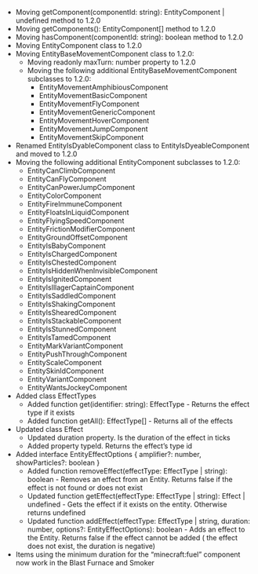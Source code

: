 

-   Moving getComponent(componentId: string): EntityComponent | undefined method to 1.2.0
-   Moving getComponents(): EntityComponent\[\] method to 1.2.0
-   Moving hasComponent(componentId: string): boolean method to 1.2.0
-   Moving EntityComponent class to 1.2.0
-   Moving EntityBaseMovementComponent class to 1.2.0:
    -   Moving readonly maxTurn: number property to 1.2.0
    -   Moving the following additional EntityBaseMovementComponent subclasses to 1.2.0:
        -   EntityMovementAmphibiousComponent
        -   EntityMovementBasicComponent
        -   EntityMovementFlyComponent
        -   EntityMovementGenericComponent
        -   EntityMovementHoverComponent
        -   EntityMovementJumpComponent
        -   EntityMovementSkipComponent
-   Renamed EntityIsDyableComponent class to EntityIsDyeableComponent and moved to 1.2.0
-   Moving the following additional EntityComponent subclasses to 1.2.0:
    -   EntityCanClimbComponent
    -   EntityCanFlyComponent
    -   EntityCanPowerJumpComponent
    -   EntityColorComponent
    -   EntityFireImmuneComponent
    -   EntityFloatsInLiquidComponent
    -   EntityFlyingSpeedComponent
    -   EntityFrictionModifierComponent
    -   EntityGroundOffsetComponent
    -   EntityIsBabyComponent
    -   EntityIsChargedComponent
    -   EntityIsChestedComponent
    -   EntityIsHiddenWhenInvisibleComponent
    -   EntityIsIgnitedComponent
    -   EntityIsIllagerCaptainComponent
    -   EntityIsSaddledComponent
    -   EntityIsShakingComponent
    -   EntityIsShearedComponent
    -   EntityIsStackableComponent
    -   EntityIsStunnedComponent
    -   EntityIsTamedComponent
    -   EntityMarkVariantComponent
    -   EntityPushThroughComponent
    -   EntityScaleComponent
    -   EntitySkinIdComponent
    -   EntityVariantComponent
    -   EntityWantsJockeyComponent
-   Added class EffectTypes
    -   Added function get(identifier: string): EffectType - Returns the effect type if it exists
    -   Added function getAll(): EffectType\[\] - Returns all of the effects
-   Updated class Effect
    -   Updated duration property. Is the duration of the effect in ticks
    -   Added property typeId. Returns the effect’s type id
-   Added interface EntityEffectOptions \{ amplifier?: number, showParticles?: boolean \}
    -   Added function removeEffect(effectType: EffectType | string): boolean - Removes an effect from an Entity. Returns false if the effect is not found or does not exist
    -   Updated function getEffect(effectType: EffectType | string): Effect | undefined - Gets the effect if it exists on the entity. Otherwise returns undefined
    -   Updated function addEffect(effectType: EffectType | string, duration: number, options?: EntityEffectOptions): boolean - Adds an effect to the Entity. Returns false if the effect cannot be added ( the effect does not exist, the duration is negative)
-   Items using the minimum duration for the “minecraft:fuel” component now work in the Blast Furnace and Smoker

